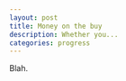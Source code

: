 ```yaml
---
layout: post
title: Money on the buy
description: Whether you...
categories: progress
---
```


Blah.
